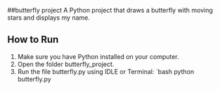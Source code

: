 ##butterfly project
  A Python project that draws a butterfly with moving stars and displays my name.
  ## How to Run

1. Make sure you have Python installed on your computer.
2. Open the folder butterfly_project.
3. Run the file butterfly.py using IDLE or Terminal:
   `bash
   python butterfly.py
